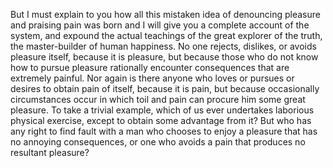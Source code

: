 But I must explain to you how all this mistaken idea of denouncing pleasure and praising pain was born
and I will give you a complete account of the system, and expound the actual teachings of the great explorer of the truth,
the master-builder of human happiness. 
No one rejects, dislikes, or avoids pleasure itself, because it is pleasure, but because those who do not know how to
pursue pleasure rationally encounter consequences that are extremely painful. 
Nor again is there anyone who loves or pursues or desires to obtain pain of itself, because it is pain,
but because occasionally circumstances occur in which toil and pain can procure him some great pleasure. 
To take a trivial example, which of us ever undertakes laborious physical exercise, except to obtain some advantage from it? 
But who has any right to find fault with a man who chooses to enjoy a pleasure that has no annoying consequences, 
or one who avoids a pain that produces no resultant pleasure?